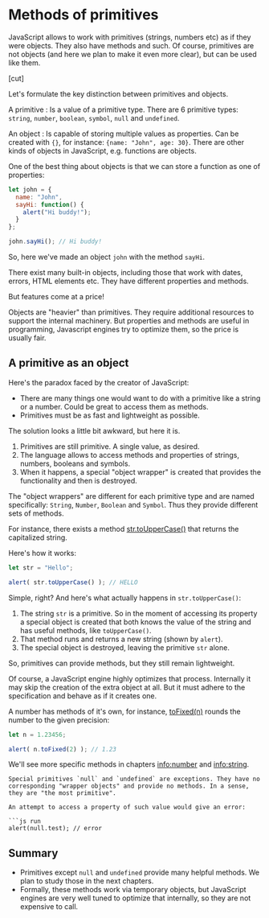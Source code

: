 # Methods of primitives

JavaScript allows to work with primitives (strings, numbers etc) as if they were objects. They also have methods and such. Of course, primitives are not objects (and here we plan to make it even more clear), but can be used like them.

[cut]

Let's formulate the key distinction between primitives and objects.

A primitive
: Is a value of a primitive type. There are 6 primitive types: `string`, `number`, `boolean`, `symbol`, `null` and `undefined`.

An object
: Is capable of storing multiple values as properties. 
Can be created with `{}`, for instance: `{name: "John", age: 30}`. There are other kinds of objects in JavaScript, e.g. functions are objects.

One of the best thing about objects is that we can store a function as one of properties:

```js run
let john = { 
  name: "John",
  sayHi: function() {
    alert("Hi buddy!");
  }
};

john.sayHi(); // Hi buddy!
```

So, here we've made an object `john` with the method `sayHi`.

There exist many built-in objects, including those that work with dates, errors, HTML elements etc. They have different properties and methods.

But features come at a price!

Objects are "heavier" than primitives. They require additional resources to support the internal machinery. But properties and methods are useful in programming, Javascript engines try to optimize them, so the price is usually fair.

## A primitive as an object

Here's the paradox faced by the creator of JavaScript:

- There are many things one would want to do with a primitive like a string or a number. Could be great to access them as methods.
- Primitives must be as fast and lightweight as possible.

The solution looks a little bit awkward, but here it is.

1. Primitives are still primitive. A single value, as desired.
2. The language allows to access methods and properties of strings, numbers, booleans and symbols.
3. When it happens, a special "object wrapper" is created that provides the functionality and then is destroyed. 

The "object wrappers" are different for each primitive type and are named specifically: `String`, `Number`, `Boolean` and `Symbol`. Thus they provide different sets of methods.

For instance, there exists a method [str.toUpperCase()](https://developer.mozilla.org/en/docs/Web/JavaScript/Reference/Global_Objects/String/toUpperCase) that returns the capitalized string.

Here's how it works:

```js run
let str = "Hello";

alert( str.toUpperCase() ); // HELLO
```

Simple, right? And here's what actually happens in `str.toUpperCase()`:

1. The string `str` is a primitive. So in the moment of accessing its property a special object is created that both knows the value of the string and has useful methods, like `toUpperCase()`.
2. That method runs and returns a new string (shown by `alert`).
3. The special object is destroyed, leaving the primitive `str` alone.

So, primitives can provide methods, but they still remain lightweight.

Of course, a JavaScript engine highly optimizes that process. Internally it may skip the creation of the extra object at all. But it must adhere to the specification and behave as if it creates one.

A number has methods of it's own, for instance, [toFixed(n)](https://developer.mozilla.org/en-US/docs/Web/JavaScript/Reference/Global_Objects/Number/toFixed) rounds the number to the given precision:

```js run
let n = 1.23456;

alert( n.toFixed(2) ); // 1.23
```

We'll see more specific methods in chapters <info:number> and <info:string>. 

````warn header="null/undefined have no methods"
Special primitives `null` and `undefined` are exceptions. They have no corresponding "wrapper objects" and provide no methods. In a sense, they are "the most primitive".

An attempt to access a property of such value would give an error:

```js run
alert(null.test); // error
````

## Summary

- Primitives except `null` and `undefined` provide many helpful methods. We plan to study those in the next chapters.
- Formally, these methods work via temporary objects, but JavaScript engines are very well tuned to optimize that internally, so they are not expensive to call.

